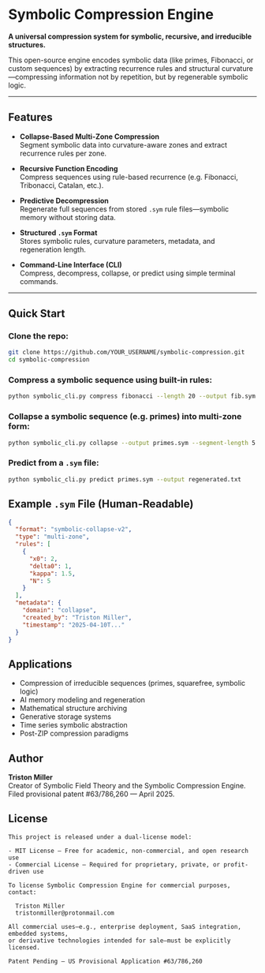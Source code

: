 # Symbolic Compression Engine

**A universal compression system for symbolic, recursive, and irreducible structures.**

This open-source engine encodes symbolic data (like primes, Fibonacci, or custom sequences) by extracting recurrence rules and structural curvature—compressing information not by repetition, but by regenerable symbolic logic.

---

## Features

- **Collapse-Based Multi-Zone Compression**  
  Segment symbolic data into curvature-aware zones and extract recurrence rules per zone.

- **Recursive Function Encoding**  
  Compress sequences using rule-based recurrence (e.g. Fibonacci, Tribonacci, Catalan, etc.).

- **Predictive Decompression**  
  Regenerate full sequences from stored `.sym` rule files—symbolic memory without storing data.

- **Structured `.sym` Format**  
  Stores symbolic rules, curvature parameters, metadata, and regeneration length.

- **Command-Line Interface (CLI)**  
  Compress, decompress, collapse, or predict using simple terminal commands.

---

## Quick Start

### Clone the repo:

```bash
git clone https://github.com/YOUR_USERNAME/symbolic-compression.git
cd symbolic-compression
```

### Compress a symbolic sequence using built-in rules:

```bash
python symbolic_cli.py compress fibonacci --length 20 --output fib.sym
```

### Collapse a symbolic sequence (e.g. primes) into multi-zone form:

```bash
python symbolic_cli.py collapse --output primes.sym --segment-length 5
```

### Predict from a `.sym` file:

```bash
python symbolic_cli.py predict primes.sym --output regenerated.txt
```

## Example `.sym` File (Human-Readable)

```json
{
  "format": "symbolic-collapse-v2",
  "type": "multi-zone",
  "rules": [
    {
      "x0": 2,
      "delta0": 1,
      "kappa": 1.5,
      "N": 5
    }
  ],
  "metadata": {
    "domain": "collapse",
    "created_by": "Triston Miller",
    "timestamp": "2025-04-10T..."
  }
}
```

## Applications

- Compression of irreducible sequences (primes, squarefree, symbolic logic)
- AI memory modeling and regeneration
- Mathematical structure archiving
- Generative storage systems
- Time series symbolic abstraction
- Post-ZIP compression paradigms

## Author

**Triston Miller**  
Creator of Symbolic Field Theory and the Symbolic Compression Engine.  
Filed provisional patent #63/786,260 — April 2025.

## License

```text
This project is released under a dual-license model:

- MIT License — Free for academic, non-commercial, and open research use
- Commercial License — Required for proprietary, private, or profit-driven use

To license Symbolic Compression Engine for commercial purposes, contact:

  Triston Miller
  tristonmiller@protonmail.com

All commercial uses—e.g., enterprise deployment, SaaS integration, embedded systems,
or derivative technologies intended for sale—must be explicitly licensed.

Patent Pending — US Provisional Application #63/786,260
```
